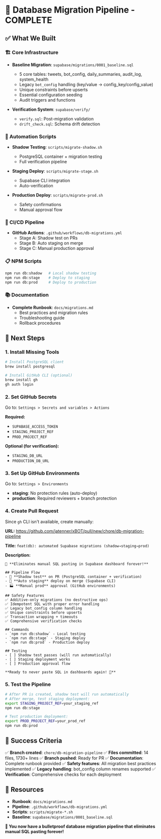 # 🎉 Database Migration Pipeline - COMPLETE

## ✅ What We Built

### 🏗 Core Infrastructure
- **Baseline Migration**: `supabase/migrations/0001_baseline.sql`
  - 5 core tables: tweets, bot_config, daily_summaries, audit_log, system_health
  - Legacy `bot_config` handling (key/value → config_key/config_value)
  - Unique constraints before upserts
  - Essential configuration seeding
  - Audit triggers and functions

- **Verification System**: `supabase/verify/`
  - `verify.sql`: Post-migration validation
  - `drift_check.sql`: Schema drift detection

### 🤖 Automation Scripts
- **Shadow Testing**: `scripts/migrate-shadow.sh`
  - PostgreSQL container + migration testing
  - Full verification pipeline
  
- **Staging Deploy**: `scripts/migrate-stage.sh`
  - Supabase CLI integration
  - Auto-verification

- **Production Deploy**: `scripts/migrate-prod.sh`
  - Safety confirmations
  - Manual approval flow

### 🔄 CI/CD Pipeline
- **GitHub Actions**: `.github/workflows/db-migrations.yml`
  - Stage A: Shadow test on PRs
  - Stage B: Auto staging on merge
  - Stage C: Manual production approval

### 📋 NPM Scripts
```bash
npm run db:shadow   # Local shadow testing
npm run db:stage    # Deploy to staging
npm run db:prod     # Deploy to production
```

### 📚 Documentation
- **Complete Runbook**: `docs/migrations.md`
  - Best practices and migration rules
  - Troubleshooting guide
  - Rollback procedures

## 🚀 Next Steps

### 1. Install Missing Tools
```bash
# Install PostgreSQL client
brew install postgresql

# Install GitHub CLI (optional)
brew install gh
gh auth login
```

### 2. Set GitHub Secrets
Go to: `Settings > Secrets and variables > Actions`

**Required:**
- `SUPABASE_ACCESS_TOKEN`
- `STAGING_PROJECT_REF` 
- `PROD_PROJECT_REF`

**Optional (for verification):**
- `STAGING_DB_URL`
- `PRODUCTION_DB_URL`

### 3. Set Up GitHub Environments
Go to: `Settings > Environments`

- **staging**: No protection rules (auto-deploy)
- **production**: Required reviewers + branch protection

### 4. Create Pull Request
Since `gh` CLI isn't available, create manually:

**URL:** https://github.com/jatenner/xBOT/pull/new/chore/db-migration-pipeline

**Title:** `feat(db): automated Supabase migrations (shadow→staging→prod)`

**Description:**
```
🎯 **Eliminates manual SQL pasting in Supabase dashboard forever!**

## Pipeline Flow
- 🧪 **Shadow test** on PR (PostgreSQL container + verification)
- 🚀 **Auto staging** deploy on merge (Supabase CLI)  
- 🏭 **Manual prod** approval (GitHub environments)

## Safety Features
✅ Additive-only migrations (no destructive ops)
✅ Idempotent SQL with proper error handling
✅ Legacy bot_config column handling
✅ Unique constraints before upserts
✅ Transaction wrapping + timeouts
✅ Comprehensive verification checks

## Commands
- `npm run db:shadow` - Local testing
- `npm run db:stage` - Staging deploy
- `npm run db:prod` - Production deploy

## Testing
- [ ] Shadow test passes (will run automatically)
- [ ] Staging deployment works
- [ ] Production approval flow

**Ready to never paste SQL in dashboards again! 🎉**
```

### 5. Test the Pipeline
```bash
# After PR is created, shadow test will run automatically
# After merge, test staging deployment:
export STAGING_PROJECT_REF=your_staging_ref
npm run db:stage

# Test production deployment:
export PROD_PROJECT_REF=your_prod_ref
npm run db:prod
```

## 🎯 Success Criteria

✅ **Branch created**: `chore/db-migration-pipeline`
✅ **Files committed**: 14 files, 1730+ lines
✅ **Branch pushed**: Ready for PR
✅ **Documentation**: Complete runbook provided
✅ **Safety features**: All migration best practices implemented
✅ **Legacy handling**: bot_config column renames supported
✅ **Verification**: Comprehensive checks for each deployment

## 🔗 Resources

- **Runbook**: `docs/migrations.md`
- **Pipeline**: `.github/workflows/db-migrations.yml`
- **Scripts**: `scripts/migrate-*.sh`
- **Baseline**: `supabase/migrations/0001_baseline.sql`

**🎉 You now have a bulletproof database migration pipeline that eliminates manual SQL pasting forever!**
